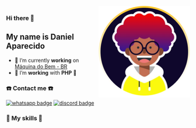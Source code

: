 <img align='right' src="./imgs/profile.png" width="250">

### Hi there 👋
## My name is Daniel Aparecido

- :star2: I’m currently **working** on [Máquina do Bem - BR](https://maquinadobem.myportfolio.com/maquina-do-bem)
- :star2: I’m **working** with **PHP** 🐘 

### :phone: Contact me :phone:

[![whatsapp badge](https://img.shields.io/badge/WhatsApp-25D366?style=for-the-badge&logo=whatsapp&logoColor=white)](https://wa.me/5511947198386)
[![discord badge](https://img.shields.io/badge/Discord-7289DA?style=for-the-badge&logo=discord&logoColor=white)](https://discordapp.com/users/488140411538243587)

### 🚀 My skills 🚀

<!--
Passionate about technology since I was 16, studying more and more every day to be able to fight the statistics that were established for me.

:fist: **Black man!**

**"Oppressed people cannot remain oppressed forever. The yearning for freedom eventually manifests itself."**
- Martin Luther King Jr.

**oaparecido1/oaparecido1** is a ✨ _special_ ✨ repository because its `README.md` (this file) appears on your GitHub profile.

Here are some ideas to get you started:
-->
